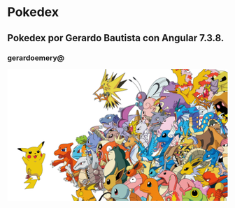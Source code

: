 # Pokedex
## Pokedex por Gerardo Bautista con Angular 7.3.8.
### gerardoemery@
![alt text](https://raw.githubusercontent.com/emeery/pokedex/master/src/assets/pokemon.jpg?token=AEO3V24FLXE2UHPKO33VAPK5SWGK2)

